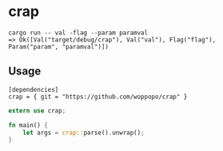 # crap

```
cargo run -- val -flag --param paramval
=> Ok([Val("target/debug/crap"), Val("val"), Flag("flag"), Param("param", "paramval")])
```

## Usage

```
[dependencies]
crap = { git = "https://github.com/woppopo/crap" }
```

```rust
extern use crap;

fn main() {
	let args = crap::parse().unwrap();
}
```